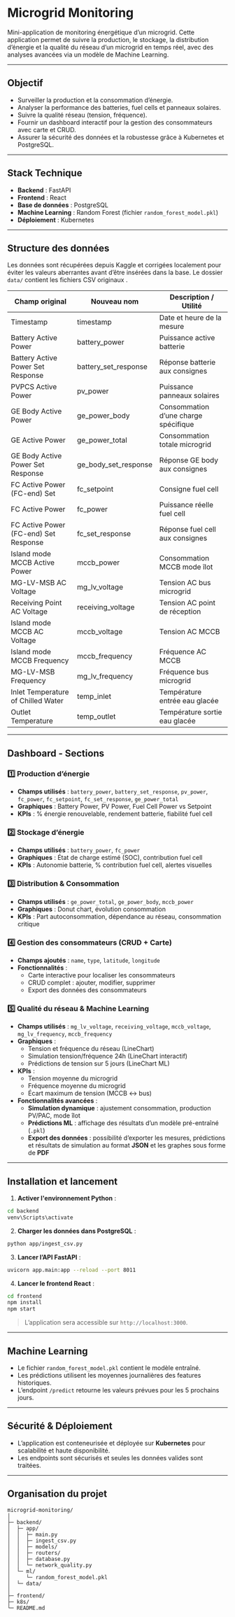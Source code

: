 
# Microgrid Monitoring

Mini-application de monitoring énergétique d’un microgrid. Cette application permet de suivre la production, le stockage, la distribution d’énergie et la qualité du réseau d’un microgrid en temps réel, avec des analyses avancées via un modèle de Machine Learning.

---

##  Objectif

- Surveiller la production et la consommation d’énergie.
- Analyser la performance des batteries, fuel cells et panneaux solaires.
- Suivre la qualité réseau (tension, fréquence).
- Fournir un dashboard interactif pour la gestion des consommateurs avec carte et CRUD.
- Assurer la sécurité des données et la robustesse grâce à Kubernetes et PostgreSQL.

---

##  Stack Technique

- **Backend** : FastAPI  
- **Frontend** : React  
- **Base de données** : PostgreSQL  
- **Machine Learning** : Random Forest (fichier `random_forest_model.pkl`)  
- **Déploiement** : Kubernetes  

---

##  Structure des données

Les données sont récupérées depuis Kaggle et corrigées localement pour éviter les valeurs aberrantes avant d’être insérées dans la base. Le dossier `data/` contient les fichiers CSV originaux .

| Champ original | Nouveau nom | Description / Utilité |
|----------------|------------|----------------------|
| Timestamp | timestamp | Date et heure de la mesure |
| Battery Active Power | battery_power | Puissance active batterie |
| Battery Active Power Set Response | battery_set_response | Réponse batterie aux consignes |
| PVPCS Active Power | pv_power | Puissance panneaux solaires |
| GE Body Active Power | ge_power_body | Consommation d’une charge spécifique |
| GE Active Power | ge_power_total | Consommation totale microgrid |
| GE Body Active Power Set Response | ge_body_set_response | Réponse GE body aux consignes |
| FC Active Power (FC-end) Set | fc_setpoint | Consigne fuel cell |
| FC Active Power | fc_power | Puissance réelle fuel cell |
| FC Active Power (FC-end) Set Response | fc_set_response | Réponse fuel cell aux consignes |
| Island mode MCCB Active Power | mccb_power | Consommation MCCB mode îlot |
| MG-LV-MSB AC Voltage | mg_lv_voltage | Tension AC bus microgrid |
| Receiving Point AC Voltage | receiving_voltage | Tension AC point de réception |
| Island mode MCCB AC Voltage | mccb_voltage | Tension AC MCCB |
| Island mode MCCB Frequency | mccb_frequency | Fréquence AC MCCB |
| MG-LV-MSB Frequency | mg_lv_frequency | Fréquence bus microgrid |
| Inlet Temperature of Chilled Water | temp_inlet | Température entrée eau glacée |
| Outlet Temperature | temp_outlet | Température sortie eau glacée |

---

##  Dashboard - Sections

### 1️⃣ Production d’énergie
- **Champs utilisés** : `battery_power`, `battery_set_response`, `pv_power`, `fc_power`, `fc_setpoint`, `fc_set_response`, `ge_power_total`
- **Graphiques** : Battery Power, PV Power, Fuel Cell Power vs Setpoint
- **KPIs** : % énergie renouvelable, rendement batterie, fiabilité fuel cell

### 2️⃣ Stockage d’énergie
- **Champs utilisés** : `battery_power`, `fc_power`
- **Graphiques** : État de charge estimé (SOC), contribution fuel cell
- **KPIs** : Autonomie batterie, % contribution fuel cell, alertes visuelles

### 3️⃣ Distribution & Consommation
- **Champs utilisés** : `ge_power_total`, `ge_power_body`, `mccb_power`
- **Graphiques** : Donut chart, évolution consommation
- **KPIs** : Part autoconsommation, dépendance au réseau, consommation critique

### 4️⃣ Gestion des consommateurs (CRUD + Carte)
- **Champs ajoutés** : `name`, `type`, `latitude`, `longitude`
- **Fonctionnalités** :
  - Carte interactive pour localiser les consommateurs
  - CRUD complet : ajouter, modifier, supprimer
  - Export des données des consommateurs

### 5️⃣ Qualité du réseau & Machine Learning
- **Champs utilisés** : `mg_lv_voltage`, `receiving_voltage`, `mccb_voltage`, `mg_lv_frequency`, `mccb_frequency`
- **Graphiques** : 
  - Tension et fréquence du réseau (LineChart)
  - Simulation tension/fréquence 24h (LineChart interactif)
  - Prédictions de tension sur 5 jours (LineChart ML)
- **KPIs** : 
  - Tension moyenne du microgrid
  - Fréquence moyenne du microgrid
  - Écart maximum de tension (MCCB ↔ bus)
- **Fonctionnalités avancées** : 
  - **Simulation dynamique** : ajustement consommation, production PV/PAC, mode îlot
  - **Prédictions ML** : affichage des résultats d’un modèle pré-entraîné (`.pkl`)
  - **Export des données** : possibilité d’exporter les mesures, prédictions et résultats de simulation au format **JSON** et les graphes sous forme de **PDF**


---

##  Installation et lancement

1. **Activer l'environnement Python** :

```bash
cd backend
venv\Scripts\activate
```

2. **Charger les données dans PostgreSQL** :

```bash
python app/ingest_csv.py
```

3. **Lancer l’API FastAPI** :

```bash
uvicorn app.main:app --reload --port 8011
```

4. **Lancer le frontend React** :

```bash
cd frontend
npm install
npm start
```

> L’application sera accessible sur `http://localhost:3000`.

---

##  Machine Learning

- Le fichier `random_forest_model.pkl` contient le modèle entraîné.
- Les prédictions utilisent les moyennes journalières des features historiques.
- L’endpoint `/predict` retourne les valeurs prévues pour les 5 prochains jours.

---

##  Sécurité & Déploiement

- L’application est conteneurisée et déployée sur **Kubernetes** pour scalabilité et haute disponibilité.
- Les endpoints sont sécurisés et seules les données valides sont traitées.

---

##  Organisation du projet

```
microgrid-monitoring/
│
├─ backend/                 
│  ├─ app/
│  │  ├─ main.py
│  │  ├─ ingest_csv.py
│  │  ├─ models/
│  │  ├─ routers/
│  │  ├─ database.py
│  │  └─ network_quality.py
│  └─ ml/
│     └─ random_forest_model.pkl
│  └─ data/
│
├─ frontend/                
├─ k8s/                   
└─ README.md
```
